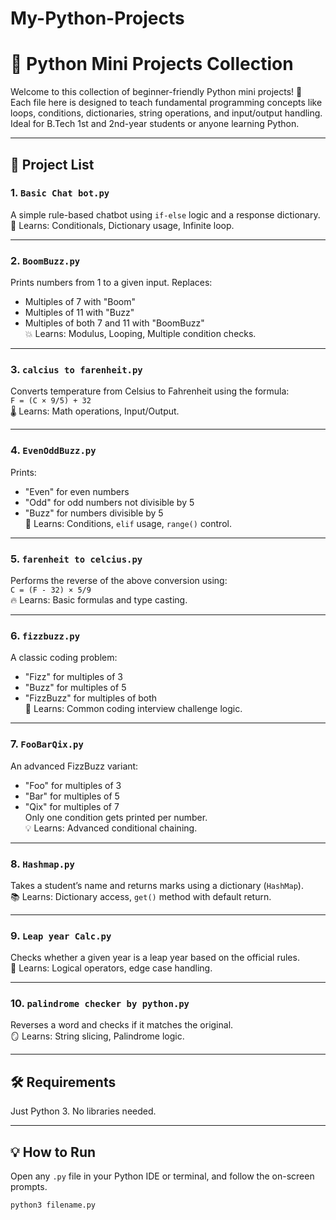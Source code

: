 # My-Python-Projects
# 🐍 Python Mini Projects Collection

Welcome to this collection of beginner-friendly Python mini projects! 🎉  
Each file here is designed to teach fundamental programming concepts like loops, conditions, dictionaries, string operations, and input/output handling. Ideal for B.Tech 1st and 2nd-year students or anyone learning Python.

---

## 📁 Project List

### 1. `Basic Chat bot.py`
A simple rule-based chatbot using `if-else` logic and a response dictionary.  
🧠 Learns: Conditionals, Dictionary usage, Infinite loop.

---

### 2. `BoomBuzz.py`
Prints numbers from 1 to a given input. Replaces:
- Multiples of 7 with "Boom"
- Multiples of 11 with "Buzz"
- Multiples of both 7 and 11 with "BoomBuzz"  
💥 Learns: Modulus, Looping, Multiple condition checks.

---

### 3. `calcius to farenheit.py`
Converts temperature from Celsius to Fahrenheit using the formula:  
`F = (C × 9/5) + 32`  
🌡️ Learns: Math operations, Input/Output.

---

### 4. `EvenOddBuzz.py`
Prints:
- "Even" for even numbers  
- "Odd" for odd numbers not divisible by 5  
- "Buzz" for numbers divisible by 5  
🤹 Learns: Conditions, `elif` usage, `range()` control.

---

### 5. `farenheit to celcius.py`
Performs the reverse of the above conversion using:  
`C = (F - 32) × 5/9`  
🔥 Learns: Basic formulas and type casting.

---

### 6. `fizzbuzz.py`
A classic coding problem:
- "Fizz" for multiples of 3  
- "Buzz" for multiples of 5  
- "FizzBuzz" for multiples of both  
🎯 Learns: Common coding interview challenge logic.

---

### 7. `FooBarQix.py`
An advanced FizzBuzz variant:
- "Foo" for multiples of 3  
- "Bar" for multiples of 5  
- "Qix" for multiples of 7  
Only one condition gets printed per number.  
💡 Learns: Advanced conditional chaining.

---

### 8. `Hashmap.py`
Takes a student’s name and returns marks using a dictionary (`HashMap`).  
📚 Learns: Dictionary access, `get()` method with default return.

---

### 9. `Leap year Calc.py`
Checks whether a given year is a leap year based on the official rules.  
📆 Learns: Logical operators, edge case handling.

---

### 10. `palindrome checker by python.py`
Reverses a word and checks if it matches the original.  
🪞 Learns: String slicing, Palindrome logic.

---

## 🛠️ Requirements
Just Python 3. No libraries needed.

---

## 💡 How to Run
Open any `.py` file in your Python IDE or terminal, and follow the on-screen prompts.

```bash
python3 filename.py
